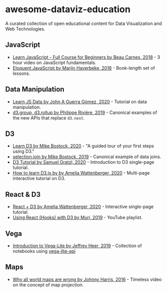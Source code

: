# awesome-dataviz-education
A curated collection of open educational content for Data Visualization and Web Technologies.

## JavaScript
 * [Learn JavaScript - Full Course for Beginners by Beau Carnes, 2018](https://www.youtube.com/watch?time_continue=6&v=PkZNo7MFNFg) - 3 hour video on JavaScript fundamentals.
 * [Eloquent JavaScript by Marijn Haverbeke, 2018](https://eloquentjavascript.net/) - Book-length set of lessons.

## Data Manipulation

 * [Learn JS Data by John A Guerra Gómez, 2020](https://observablehq.com/collection/@berkeleyvis/learn-js-data) - Tutorial on data manipulation.
 * [d3.group, d3.rollup by Philippe Rivière, 2019](https://observablehq.com/@d3/d3-group) - Canonical examples of the new APIs that replace `d3.nest`.

## D3

 * [Learn D3 by Mike Bostock, 2020](https://observablehq.com/collection/@d3/learn-d3) - "A guided tour of your first steps using D3."
 * [selection.join by Mike Bostock, 2019](https://observablehq.com/@d3/selection-join) - Canonical example of data joins.
 * [D3 Tutorial by Samuel Gratzl, 2020](https://github.com/sgratzl/d3tutorial) - Introduction to D3 single-page tutorial.
 * [How to learn D3.js by by Amelia Wattenberger, 2020](https://wattenberger.com/blog/d3) - Multi-page interactive tutorial on D3.

## React & D3

 * [React + D3 by Amelia Wattenberger, 2020](https://wattenberger.com/blog/react-and-d3) - Interactive single-page tutorial.
 * [Using React (Hooks) with D3 by Muri, 2019](https://www.youtube.com/playlist?list=PLDZ4p-ENjbiPo4WH7KdHjh_EMI7Ic8b2B) - YouTube playlist.

## Vega

 * [Introduction to Vega-Lite by Jeffrey Heer, 2019](https://observablehq.com/@uwdata/introduction-to-vega-lite) - Collection of notebooks using [vega-lite-api]()

## Maps

 * [Why all world maps are wrong by Johnny Harris, 2016](https://www.youtube.com/watch?v=kIID5FDi2JQ) - Timeless video on the concept of map projection.

